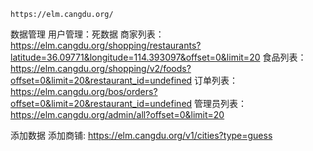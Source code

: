 
    https://elm.cangdu.org/

数据管理
用户管理：死数据
商家列表：  https://elm.cangdu.org/shopping/restaurants?latitude=36.09771&longitude=114.393097&offset=0&limit=20
食品列表：  https://elm.cangdu.org/shopping/v2/foods?offset=0&limit=20&restaurant_id=undefined
订单列表：  https://elm.cangdu.org/bos/orders?offset=0&limit=20&restaurant_id=undefined
管理员列表：  https://elm.cangdu.org/admin/all?offset=0&limit=20

添加数据
添加商铺:  https://elm.cangdu.org/v1/cities?type=guess